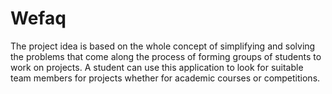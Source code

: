 # Wefaq
The project idea is based on the whole concept of simplifying and solving the problems that come along the process of forming groups of students to work on projects.   A student can use this application to look for suitable team members for projects whether for academic courses or competitions. 
